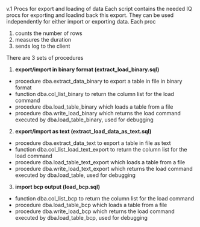 v.1 Procs for export and loading of data
Each script contains the needed IQ procs for exporting and loadind back this export.
They can be used independently for either import or exporting data.
Each proc 
1) counts the number of rows
2) measures the duration
3) sends log to the client

There are 3 sets of procedures
1) **export/import in binary format (extract_load_binary.sql)**
  - procedure dba.extract_data_binary to export a table in file in binary format
  - function dba.col_list_binary to return the column list for the load command
  - procedure dba.load_table_binary which loads a table from a file
  - procedure dba.write_load_binary which returns the load command executed by dba.load_table_binary, used for debugging
2) **export/import as text (extract_load_data_as_text.sql)**
  - procedure dba.extract_data_text to export a table in file as text
  - function dba.col_list_load_text_export to return the column list for the load command
  - procedure dba.load_table_text_export which loads a table from a file
  - procedure dba.write_load_text_export which returns the load command executed by dba.load_table, used for debugging
3) **import bcp output (load_bcp.sql)**
  - function dba.col_list_bcp to return the column list for the load command
  - procedure dba.load_table_bcp which loads a table from a file
  - procedure dba.write_load_bcp which returns the load command executed by dba.load_table_bcp, used for debugging
  